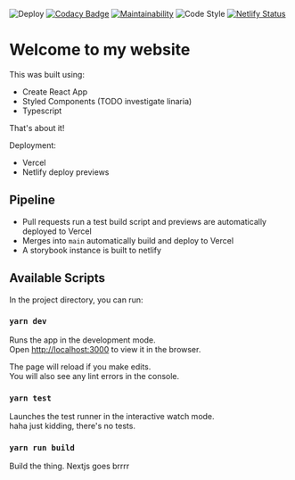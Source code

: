 ![Deploy](https://github.com/davidcsally/davidcsally.github.io/workflows/Deploy/badge.svg)
[![Codacy Badge](https://api.codacy.com/project/badge/Grade/74c97cdc34bb40b4bbec7055cbf9b617)](https://app.codacy.com/manual/davidcsally/davidcsally.github.io?utm_source=github.com&utm_medium=referral&utm_content=davidcsally/davidcsally.github.io&utm_campaign=Badge_Grade_Settings)
[![Maintainability](https://api.codeclimate.com/v1/badges/6ae8cf2b015816fb26a2/maintainability)](https://codeclimate.com/github/davidcsally/davidcsally.github.io/maintainability)
![Code Style](https://img.shields.io/badge/code%20style-david😎-blue)
[![Netlify Status](https://api.netlify.com/api/v1/badges/6c6ea899-dafb-44c7-9249-818608c7623b/deploy-status)](https://app.netlify.com/sites/davidcsally/deploys)
# Welcome to my website

This was built using:
- Create React App
- Styled Components (TODO investigate linaria)
- Typescript

That's about it!

Deployment:
- Vercel
- Netlify deploy previews

## Pipeline
- Pull requests run a test build script and previews are automatically deployed to Vercel
- Merges into `main` automatically build and deploy to Vercel
- A storybook instance is built to netlify

## Available Scripts

In the project directory, you can run:

### `yarn dev`

Runs the app in the development mode.<br>
Open [http://localhost:3000](http://localhost:3000) to view it in the browser.

The page will reload if you make edits.<br>
You will also see any lint errors in the console.

### `yarn test`

Launches the test runner in the interactive watch mode.<br>
haha just kidding, there's no tests.

### `yarn run build`

Build the thing. Nextjs goes brrrr
